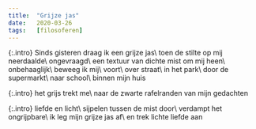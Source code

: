 ```yaml
---
title:  "Grijze jas"
date:   2020-03-26
tags:   [filosoferen]
---
```


{:.intro}
Sinds gisteren draag ik een grijze jas\\
toen de stilte op mij neerdaalde\\
ongevraagd\\
een textuur van dichte mist om mij heen\\
onbehaaglijk\\
beweeg ik mij\\
voort\\
over straat\\
in het park\\
door de supermarkt\\
naar school\\
binnen mijn huis

{:.intro}
het grijs trekt me\\
naar de zwarte rafelranden van mijn gedachten

{:.intro}
liefde en licht\\
sijpelen tussen de mist door\\
verdampt het ongrijpbare\\
ik leg mijn grijze jas af\\
en trek lichte liefde aan
